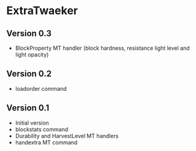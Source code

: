 # ExtraTwaeker

## Version 0.3
* BlockProperty MT handler (block hardness, resistance light level and light opacity)

## Version 0.2
* loadorder command

## Version 0.1
* Initial version
* blockstats command
* Durability and HarvestLevel MT handlers
* handextra MT command